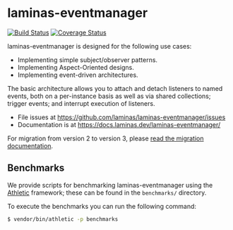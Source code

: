 # laminas-eventmanager

[![Build Status](https://travis-ci.org/laminas/laminas-eventmanager.svg?branch=master)](https://travis-ci.org/laminas/laminas-eventmanager)
[![Coverage Status](https://coveralls.io/repos/laminas/laminas-eventmanager/badge.svg?branch=master)](https://coveralls.io/r/laminas/laminas-eventmanager?branch=master)

laminas-eventmanager is designed for the following use cases:

- Implementing simple subject/observer patterns.
- Implementing Aspect-Oriented designs.
- Implementing event-driven architectures.

The basic architecture allows you to attach and detach listeners to named events,
both on a per-instance basis as well as via shared collections; trigger events;
and interrupt execution of listeners.

- File issues at https://github.com/laminas/laminas-eventmanager/issues
- Documentation is at https://docs.laminas.dev/laminas-eventmanager/

For migration from version 2 to version 3, please [read the migration
documentation](https://docs.laminas.dev/laminas-eventmanager/migration/intro/).

## Benchmarks

We provide scripts for benchmarking laminas-eventmanager using the
[Athletic](https://github.com/polyfractal/athletic) framework; these can be
found in the `benchmarks/` directory.

To execute the benchmarks you can run the following command:

```bash
$ vendor/bin/athletic -p benchmarks
```
